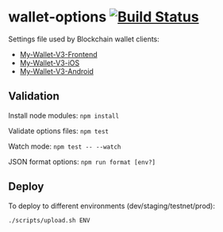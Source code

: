 # wallet-options [![Build Status](https://travis-ci.org/blockchain/wallet-options.svg?branch=master)](https://travis-ci.org/blockchain/wallet-options)

Settings file used by Blockchain wallet clients:
 * [My-Wallet-V3-Frontend](https://github.com/blockchain/My-Wallet-V3-Frontend)
 * [My-Wallet-V3-iOS](https://github.com/blockchain/My-Wallet-V3-iOS)
 * [My-Wallet-V3-Android](https://github.com/blockchain/My-Wallet-V3-Android)

## Validation

Install node modules: `npm install`

Validate options files: `npm test`

Watch mode: `npm test -- --watch`

JSON format options: `npm run format [env?]`

## Deploy

To deploy to different environments (dev/staging/testnet/prod):

    ./scripts/upload.sh ENV
